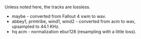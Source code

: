 Unless noted here, the tracks are lossless.

- maybe - converted from Fallout 4 xwm to wav.
- abbey1, prmtribe, wind1, wind2 - converted from acm to wav, upsampled to 44.1 KHz.
- hq acm - normalization ebur128 (resampling with a little loss).
